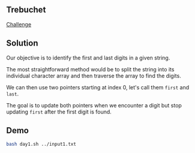 ## Trebuchet

[Challenge](https://adventofcode.com/2023/day/1)

## Solution

Our objective is to identify the first and last digits in a given string.

The most straightforward method would be to split the string into its individual character array and then traverse the array to find the digits.

We can then use two pointers starting at index 0, let's call them `first` and `last`. 

The goal is to update both pointers when we encounter a digit but stop updating `first` after the first digit is found.

## Demo

```bash
bash day1.sh ../input1.txt
```
